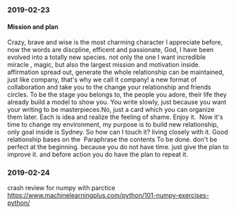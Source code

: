 ### 2019-02-23
#### Mission and plan
Crazy, brave and wise is the most charming character I appreciate before, now the words are discpline, efficent and passionate, God, I have been evolved into a totally new species. not only the one I want incredible miracle , magic, but also the largest mission and motivation inside. affirmation spread out, generate the whole
relationship can be maintained, just like company, that's why we call it company! a new format of collaboration and take you to the change your relationship and friends circles. To be the stage you belongs to, the people you adore, their life they already build a model to show you.
You write slowly, just because you want your writing to be masterpieces.No, just a card which you can organize them later. Each is idea and realize the feeling of shame. Enjoy it. 
Now it's time to change my environment, my purpose is to build new relationship, only goal inside is Sydney. So how can I touch it? living closely with it. Good relationship bases on the 
Paraphrase the contents To be done. don't be perfect at the beginning. because you do not have time. just give the plan to improve it. and before action you do have the plan to repeat it.

### 2019-02-24
crash review for numpy with parctice
https://www.machinelearningplus.com/python/101-numpy-exercises-python/
